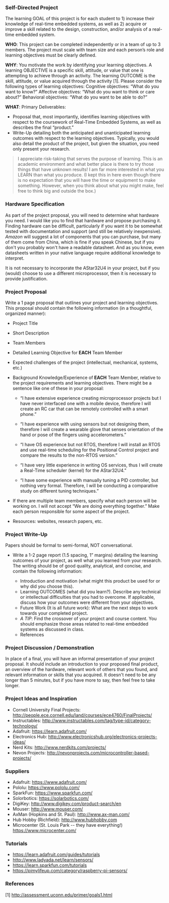 ### Self-Directed Project

The learning GOAL of this project is for each student to 1) increase their knowledge of real-time embedded systems, as well as 2) acquire or improve a skill related to the design, construction, and/or analysis of a real-time embedded system.

**__WHO__**: This project can be completed independently or in a team of up to 3 members. The project must scale with team size and each person’s role and learning objectives must be clearly defined.

**__WHY__**: You motivate the work by identifying your learning objectives. A learning OBJECTIVE is a specific skill, attitude, or value that one is attempting to achieve through an activity. The learning OUTCOME is the skill, attitude, or value acquired through the activity [1]. Please consider the following types of learning objectives:
Cognitive objectives: “What do you want to know?”
Affective objectives: “What do you want to think or care about?”
Behavioral objectives: “What do you want to be able to do?”

**__WHAT__**: Primary Deliverables:
- Proposal that, most importantly, identifies learning objectives with respect to the coursework of Real-Time Embedded Systems, as well as describes the final “product.”
- Write-Up detailing both the anticipated and unanticipated learning outcomes with respect to the learning objectives. Typically, you would also detail the product of the project, but given the situation, you need only present your research.

> I appreciate risk-taking that serves the purpose of learning. This is an academic environment and what better place is there to try those things that have unknown results! I am far more interested in what you LEARN than what you produce. (I kept this in here even though there is no expectation that you will have the time or equipment to make something. However, when you think about what you might make, feel free to think big and outside the box.)


### Hardware Specification

As part of the project proposal, you will need to determine what hardware you need. I would like you to find that hardware and propose purchasing it. Finding hardware can be difficult, particularly if you want it to be somewhat tested with documentation and support (and still be relatively inexpensive). _Amazon_ will suggest a lot of components that you can purchase, but many of them come from China, which is fine if you speak Chinese, but if you don't you probably won't have a readable datasheet. And as you know, even datasheets written in your native language require additional knowledge to interpret.

It is not necessary to incorporate the AStar32U4 in your project, but if you (would) choose to use a different microprocessor, then it is necessary to provide justification.

### Project Proposal

Write a 1 page proposal that outlines your project and learning objectives. This proposal should contain the following information (in a thoughtful, organized manner):
- Project Title
- Short Description
- Team Members
- Detailed Learning Objective for **EACH** Team Member
- Expected challenges of the project (intellectual, mechanical, systems, etc.)
- Background Knowledge/Experience of **EACH** Team Member, relative to the project requirements and learning objectives. There might be a sentence like one of these in your proposal:

  - “I have extensive experience creating microprocessor projects but I have never interfaced one with a mobile device, therefore I will create an RC car that can be remotely controlled with a smart phone.”

  - “I have experience with using sensors but not designing them, therefore I will create a wearable glove that senses orientation of the hand or pose of the fingers using accelerometers.”

  - “I have OS experience but not RTOS, therefore I will install an RTOS and use real-time scheduling for the Positional Control project and compare the results to the non-RTOS version.”

  - “I have very little experience in writing OS services, thus I will create a Real-Time scheduler (kernel) for the AStar32U4.”

  - “I have some experience with manually tuning a PID controller, but nothing very formal. Therefore, I will be conducting a comparative study on different tuning techniques.”

- If there are multiple team members, specify what each person will be working on. I will not accept “We are doing everything together.” Make each person responsible for some aspect of the project.

- Resources: websites, research papers, etc.

### Project Write-Up

Papers should be formal to semi-formal, NOT conversational.

- Write a 1-2 page report (1.5 spacing, 1” margins) detailing the learning outcomes of your project, as well what you learned from your research. The writing should be of good quality, analytical, and concise, and contain the following information:

  - Introduction and motivation (what might this product be used for or why did you choose this).
  - Learning OUTCOMES (what did you learn?). Describe any technical or intellectual difficulties that you had to overcome. If applicable, discuss how your outcomes were different from your objectives.
  - Future Work (It is all future work): What are the next steps to work towards your completed project.
  - _A TIP_: Find the crossover of your project and course content. You should emphasize those areas related to real-time embedded systems as discussed in class.
  - References

### Project Discussion / Demonstration

In place of a final, you will have an informal presentation of your project proposal. It should include an introduction to your proposed final product, an overview of the hardware, relevant work of others that you found, and relevant information or skills that you acquired. It doesn't need to be any longer than 5 minutes, but if you have more to say, then feel free to take longer.

### Project Ideas and Inspiration

- Cornell University Final Projects: http://people.ece.cornell.edu/land/courses/ece4760/FinalProjects/
- Instructables: http://www.instructables.com/tag/type-id/category-technology/
- Adafruit: https://learn.adafruit.com/
- Electronics Hub: http://www.electronicshub.org/electronics-projects-ideas/
- Nerd Kits: http://www.nerdkits.com/projects/
- Nevon Projects: http://nevonprojects.com/microcontroller-based-projects/

### Suppliers

- Adafruit: https://www.adafruit.com/
- Pololu: https://www.pololu.com/
- SparkFun: https://www.sparkfun.com/
- Solorbotics: https://solarbotics.com/
- DigiKey: http://www.digikey.com/product-search/en
- Mouser: http://www.mouser.com/
- AxMan (Hopkins and St. Paul): http://www.ax-man.com/
- Hub Hobby (Richfield): http://www.hubhobby.com
- Microcenter (St. Louis Park -- they have everything!) https://www.microcenter.com/


### Tutorials

- https://learn.adafruit.com/guides/tutorials
- http://www.ladyada.net/learn/sensors/
- https://learn.sparkfun.com/tutorials
- https://pimylifeup.com/category/raspberry-pi-sensors/


### References

[1] http://assessment.uconn.edu/primer/goals1.html
